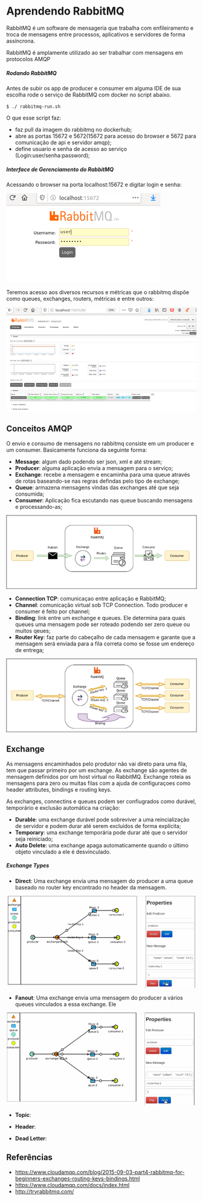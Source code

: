 # Aprendendo RabbitMQ

RabbitMQ é um software de mensageria que trabalha com enfileiramento e troca de mensagens entre processos, aplicativos
e servidores de forma assíncrona. 

RabbitMQ é amplamente utilizado ao ser trabalhar com mensagens em protocolos AMQP

##### Rodando RabbitMQ
Antes de subir os app de producer e consumer em alguma IDE de sua escolha rode o serviço de RabbitMQ com docker 
no script abaixo.
```
$ ./ rabbitmq-run.sh
```
O que esse script faz: 
 - faz pull da imagem do rabbitmq no dockerhub;
 - abre as portas 15672 e 5672(15672 para acesso do browser e 5672 para comunicação de api e servidor amqp);
 - define usuario e senha de acesso ao serviço (Login:user/senha:password);

##### Interface de Gerenciamento do RabbitMQ
 Acessando o browser na porta localhost:15672 e digitar login e senha:
 
 ![login-browser](images/login-browser.png)
 
 Teremos acesso aos diversos recursos e métricas que o rabbitmq dispõe como queues, exchanges, routers, métricas 
 e entre outros:
 
![metricas-rabbit](images/metricas-rabbit.png)
 
## Conceitos AMQP
O envio e consumo de mensagens no rabbitmq consiste em um producer e um consumer. Basicamente funciona da seguinte
 forma:


 - **Message**: algum dado podendo ser json, xml e até stream;
 - **Producer**: alguma aplicação envia a mensagem para o serviço;
 - **Exchange**: recebe a mensagem e encaminha para uma queue através de rotas baseando-se nas regras defindas pelo tipo
  de exchange;
 - **Queue**: armazena mensagens vindas das exchanges até que seja consumida;
 - **Consumer**: Aplicação fica escutando nas queue buscando mensagens e processando-as;
 
![flow-basic](images/flow-rabbitmq.png)

 - **Connection TCP**: comunicaçao entre aplicação e RabbitMQ;
 - **Channel**: comunicação virtual sob TCP Connection. Todo producer e consumer é feito por channel;
 - **Binding**: link entre um exchange e queues. Ele determina para quais queues uma mensagem pode ser roteado podendo 
 ser zero queue ou muitos qeues; 
 - **Router Key**: faz parte do cabeçalho de cada mensagem e garante que a mensagem será enviada para a fila correta 
 como se fosse um endereço de entrega;

![flow-rabbitmq-compl](images/flow-rabbitmq-compl.png)

## Exchange

As mensagens encaminhados pelo produtor não vai direto para uma fila, tem que passar primeiro por um exchange.
As exchange são agentes de mensagem definidos por um host virtual no RabbitMQ. Exchange roteia as mensagens para zero ou
muitas filas com a ajuda de configuraçoes como header attributes, bindings e routing keys. 

As exchanges, connectins e queues podem ser confiugrados como durável, temporário e exclusão automática na criação:

 - **Durable**: uma exchange durável pode sobreviver a uma reincialização de servidor e podem durar até serem excluídos 
de forma explícita;
 - **Temporary**: uma exchange temporária pode durar até que o servidor seja reiniciado;
 - **Auto Delete**: uma exchange apaga automaticamente quando o último objeto vinculado a ele é desvinculado. 

##### Exchange Types
 - **Direct**: Uma exchange envia uma mensagem do producer a uma queue baseado no router key encontrado no header
 da mensagem.
 
![exchange-direct](images/exchange-direct.gif)
  
 - **Fanout**: Uma exchange envia uma mensagem do producer a vários queues vinculados a essa exchange. Ele 

![exchange-direct](images/exchange-fanout.gif) 
 
 - **Topic**:
 
 - **Header**:
 - **Dead Letter**:


## Referências
 - https://www.cloudamqp.com/blog/2015-09-03-part4-rabbitmq-for-beginners-exchanges-routing-keys-bindings.html
 - https://www.cloudamqp.com/docs/index.html
 - http://tryrabbitmq.com/